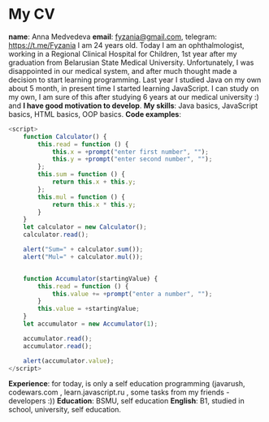 # My CV

 **name**: Anna Medvedeva
 **email**: fyzania@gmail.com, telegram: <https://t.me/Fyzania>
 I am 24 years old. Today I am an ophthalmologist, working in a Regional Clinical Hospital for Children, 1st year after my graduation from Belarusian State Medical University.
 Unfortunately, I was disappointed in our medical system, and after much thought made a decision to start learning programming. Last year I studied Java on my own about 5 month, in present time I started learning JavaScript. I can study on my own, I am sure of this after studying 6 years at our medical university :) and **I have good motivation to develop**.
 **My skills**: Java basics, JavaScript basics, HTML basics, OOP basics.
 **Code examples**:

```javascript
<script>
    function Calculator() {
        this.read = function () {
            this.x = +prompt("enter first number", "");
            this.y = +prompt("enter second number", "");
        };
        this.sum = function () {
            return this.x + this.y;
        };
        this.mul = function () {
            return this.x * this.y;
        }
    }
    let calculator = new Calculator();
    calculator.read();

    alert("Sum=" + calculator.sum());
    alert("Mul=" + calculator.mul());


    function Accumulator(startingValue) {
        this.read = function () {
            this.value += +prompt("enter a number", "");
        }
        this.value = +startingValue;
    }
    let accumulator = new Accumulator(1);

    accumulator.read();
    accumulator.read();

    alert(accumulator.value);
</script>
```

 **Experience**: for today, is only a self education programming (javarush, codewars.com , learn.javascript.ru , some tasks from my friends - developers :))
 **Education**: BSMU, self education
 **English**: B1, studied in school, university, self education.
